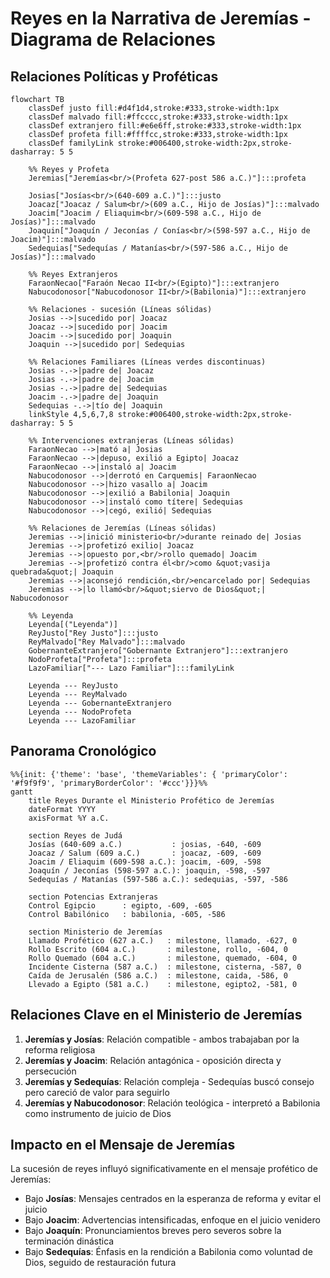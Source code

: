 # Reyes en la Narrativa de Jeremías - Diagrama de Relaciones

## Relaciones Políticas y Proféticas

```mermaid
flowchart TB
    classDef justo fill:#d4f1d4,stroke:#333,stroke-width:1px
    classDef malvado fill:#ffcccc,stroke:#333,stroke-width:1px
    classDef extranjero fill:#e6e6ff,stroke:#333,stroke-width:1px
    classDef profeta fill:#ffffcc,stroke:#333,stroke-width:1px
    classDef familyLink stroke:#006400,stroke-width:2px,stroke-dasharray: 5 5
    
    %% Reyes y Profeta
    Jeremias["Jeremías<br/>(Profeta 627-post 586 a.C.)"]:::profeta
    
    Josias["Josías<br/>(640-609 a.C.)"]:::justo
    Joacaz["Joacaz / Salum<br/>(609 a.C., Hijo de Josías)"]:::malvado
    Joacim["Joacim / Eliaquim<br/>(609-598 a.C., Hijo de Josías)"]:::malvado
    Joaquin["Joaquín / Jeconías / Conías<br/>(598-597 a.C., Hijo de Joacim)"]:::malvado
    Sedequias["Sedequías / Matanías<br/>(597-586 a.C., Hijo de Josías)"]:::malvado
    
    %% Reyes Extranjeros
    FaraonNecao["Faraón Necao II<br/>(Egipto)"]:::extranjero
    Nabucodonosor["Nabucodonosor II<br/>(Babilonia)"]:::extranjero
    
    %% Relaciones - sucesión (Líneas sólidas)
    Josias -->|sucedido por| Joacaz
    Joacaz -->|sucedido por| Joacim
    Joacim -->|sucedido por| Joaquin
    Joaquin -->|sucedido por| Sedequias
    
    %% Relaciones Familiares (Líneas verdes discontinuas)
    Josias -.->|padre de| Joacaz
    Josias -.->|padre de| Joacim
    Josias -.->|padre de| Sedequias
    Joacim -.->|padre de| Joaquin
    Sedequias -.->|tío de| Joaquin
    linkStyle 4,5,6,7,8 stroke:#006400,stroke-width:2px,stroke-dasharray: 5 5
    
    %% Intervenciones extranjeras (Líneas sólidas)
    FaraonNecao -->|mató a| Josias
    FaraonNecao -->|depuso, exilió a Egipto| Joacaz
    FaraonNecao -->|instaló a| Joacim
    Nabucodonosor -->|derrotó en Carquemis| FaraonNecao
    Nabucodonosor -->|hizo vasallo a| Joacim
    Nabucodonosor -->|exilió a Babilonia| Joaquin
    Nabucodonosor -->|instaló como títere| Sedequias
    Nabucodonosor -->|cegó, exilió| Sedequias
    
    %% Relaciones de Jeremías (Líneas sólidas)
    Jeremias -->|inició ministerio<br/>durante reinado de| Josias
    Jeremias -->|profetizó exilio| Joacaz
    Jeremias -->|opuesto por,<br/>rollo quemado| Joacim
    Jeremias -->|profetizó contra él<br/>como &quot;vasija quebrada&quot;| Joaquin
    Jeremias -->|aconsejó rendición,<br/>encarcelado por| Sedequias
    Jeremias -->|lo llamó<br/>&quot;siervo de Dios&quot;| Nabucodonosor
    
    %% Leyenda
    Leyenda[("Leyenda")]
    ReyJusto["Rey Justo"]:::justo
    ReyMalvado["Rey Malvado"]:::malvado
    GobernanteExtranjero["Gobernante Extranjero"]:::extranjero
    NodoProfeta["Profeta"]:::profeta
    LazoFamiliar["--- Lazo Familiar"]:::familyLink
    
    Leyenda --- ReyJusto
    Leyenda --- ReyMalvado
    Leyenda --- GobernanteExtranjero
    Leyenda --- NodoProfeta
    Leyenda --- LazoFamiliar
```

## Panorama Cronológico

```mermaid
%%{init: {'theme': 'base', 'themeVariables': { 'primaryColor': '#f9f9f9', 'primaryBorderColor': '#ccc'}}}%%
gantt
    title Reyes Durante el Ministerio Profético de Jeremías
    dateFormat YYYY
    axisFormat %Y a.C.
    
    section Reyes de Judá
    Josías (640-609 a.C.)           : josias, -640, -609
    Joacaz / Salum (609 a.C.)       : joacaz, -609, -609
    Joacim / Eliaquim (609-598 a.C.): joacim, -609, -598
    Joaquín / Jeconías (598-597 a.C.): joaquin, -598, -597
    Sedequías / Matanías (597-586 a.C.): sedequias, -597, -586
    
    section Potencias Extranjeras
    Control Egipcio      : egipto, -609, -605
    Control Babilónico   : babilonia, -605, -586
    
    section Ministerio de Jeremías
    Llamado Profético (627 a.C.)   : milestone, llamado, -627, 0
    Rollo Escrito (604 a.C.)       : milestone, rollo, -604, 0
    Rollo Quemado (604 a.C.)       : milestone, quemado, -604, 0
    Incidente Cisterna (587 a.C.)  : milestone, cisterna, -587, 0
    Caída de Jerusalén (586 a.C.)  : milestone, caida, -586, 0
    Llevado a Egipto (581 a.C.)    : milestone, egipto2, -581, 0
```

## Relaciones Clave en el Ministerio de Jeremías

1.  **Jeremías y Josías**: Relación compatible - ambos trabajaban por la reforma religiosa
2.  **Jeremías y Joacim**: Relación antagónica - oposición directa y persecución
3.  **Jeremías y Sedequías**: Relación compleja - Sedequías buscó consejo pero careció de valor para seguirlo
4.  **Jeremías y Nabucodonosor**: Relación teológica - interpretó a Babilonia como instrumento de juicio de Dios

## Impacto en el Mensaje de Jeremías

La sucesión de reyes influyó significativamente en el mensaje profético de Jeremías:

-   Bajo **Josías**: Mensajes centrados en la esperanza de reforma y evitar el juicio
-   Bajo **Joacim**: Advertencias intensificadas, enfoque en el juicio venidero
-   Bajo **Joaquín**: Pronunciamientos breves pero severos sobre la terminación dinástica
-   Bajo **Sedequías**: Énfasis en la rendición a Babilonia como voluntad de Dios, seguido de restauración futura